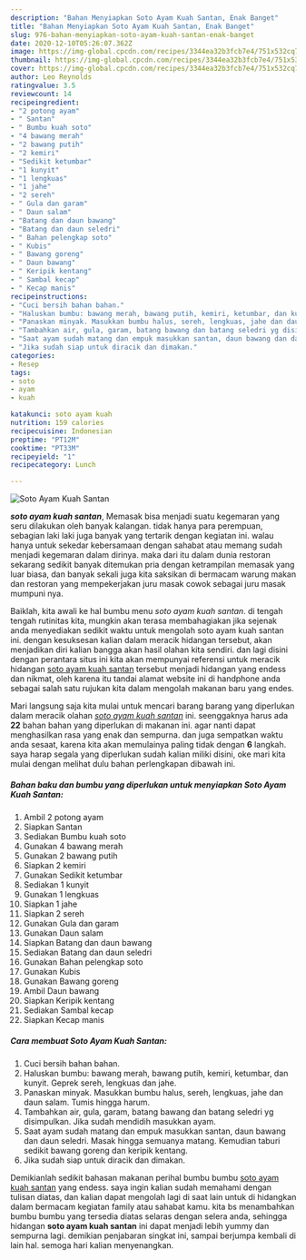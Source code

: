 ```yaml
---
description: "Bahan Menyiapkan Soto Ayam Kuah Santan, Enak Banget"
title: "Bahan Menyiapkan Soto Ayam Kuah Santan, Enak Banget"
slug: 976-bahan-menyiapkan-soto-ayam-kuah-santan-enak-banget
date: 2020-12-10T05:26:07.362Z
image: https://img-global.cpcdn.com/recipes/3344ea32b3fcb7e4/751x532cq70/soto-ayam-kuah-santan-foto-resep-utama.jpg
thumbnail: https://img-global.cpcdn.com/recipes/3344ea32b3fcb7e4/751x532cq70/soto-ayam-kuah-santan-foto-resep-utama.jpg
cover: https://img-global.cpcdn.com/recipes/3344ea32b3fcb7e4/751x532cq70/soto-ayam-kuah-santan-foto-resep-utama.jpg
author: Leo Reynolds
ratingvalue: 3.5
reviewcount: 14
recipeingredient:
- "2 potong ayam"
- " Santan"
- " Bumbu kuah soto"
- "4 bawang merah"
- "2 bawang putih"
- "2 kemiri"
- "Sedikit ketumbar"
- "1 kunyit"
- "1 lengkuas"
- "1 jahe"
- "2 sereh"
- " Gula dan garam"
- " Daun salam"
- "Batang dan daun bawang"
- "Batang dan daun seledri"
- " Bahan pelengkap soto"
- " Kubis"
- " Bawang goreng"
- " Daun bawang"
- " Keripik kentang"
- " Sambal kecap"
- " Kecap manis"
recipeinstructions:
- "Cuci bersih bahan bahan."
- "Haluskan bumbu: bawang merah, bawang putih, kemiri, ketumbar, dan kunyit. Geprek sereh, lengkuas dan jahe."
- "Panaskan minyak. Masukkan bumbu halus, sereh, lengkuas, jahe dan daun salam. Tumis hingga harum."
- "Tambahkan air, gula, garam, batang bawang dan batang seledri yg disimpulkan. Jika sudah mendidih masukkan ayam."
- "Saat ayam sudah matang dan empuk masukkan santan, daun bawang dan daun seledri. Masak hingga semuanya matang. Kemudian taburi sedikit bawang goreng dan keripik kentang."
- "Jika sudah siap untuk diracik dan dimakan."
categories:
- Resep
tags:
- soto
- ayam
- kuah

katakunci: soto ayam kuah 
nutrition: 159 calories
recipecuisine: Indonesian
preptime: "PT12M"
cooktime: "PT33M"
recipeyield: "1"
recipecategory: Lunch

---
```



![Soto Ayam Kuah Santan](https://img-global.cpcdn.com/recipes/3344ea32b3fcb7e4/751x532cq70/soto-ayam-kuah-santan-foto-resep-utama.jpg)

<b><i>soto ayam kuah santan</i></b>, Memasak bisa menjadi suatu kegemaran yang seru dilakukan oleh banyak kalangan. tidak hanya para perempuan, sebagian laki laki juga banyak yang tertarik dengan kegiatan ini. walau hanya untuk sekedar kebersamaan dengan sahabat atau memang sudah menjadi kegemaran dalam dirinya. maka dari itu dalam dunia restoran sekarang sedikit banyak ditemukan pria dengan ketrampilan memasak yang luar biasa, dan banyak sekali juga kita saksikan di bermacam warung makan dan restoran yang mempekerjakan juru masak cowok sebagai juru masak mumpuni nya.

Baiklah, kita awali ke hal bumbu menu <i>soto ayam kuah santan</i>. di tengah tengah rutinitas kita, mungkin akan terasa membahagiakan jika sejenak anda menyediakan sedikit waktu untuk mengolah soto ayam kuah santan ini. dengan kesuksesan kalian dalam meracik hidangan tersebut, akan menjadikan diri kalian bangga akan hasil olahan kita sendiri. dan lagi disini dengan perantara situs ini kita akan mempunyai referensi untuk meracik hidangan <u>soto ayam kuah santan</u> tersebut menjadi hidangan yang endess dan nikmat, oleh karena itu tandai alamat website ini di handphone anda sebagai salah satu rujukan kita dalam mengolah makanan baru yang endes.




Mari langsung saja kita mulai untuk mencari barang barang yang diperlukan dalam meracik olahan <u><i>soto ayam kuah santan</i></u> ini. seenggaknya harus ada <b>22</b> bahan bahan yang diperlukan di makanan ini. agar nanti dapat menghasilkan rasa yang enak dan sempurna. dan juga sempatkan waktu anda sesaat, karena kita akan memulainya paling tidak dengan <b>6</b> langkah. saya harap segala yang diperlukan sudah kalian miliki disini, oke mari kita mulai dengan melihat dulu bahan perlengkapan dibawah ini.

<!--inarticleads1-->

##### Bahan baku dan bumbu yang diperlukan untuk menyiapkan Soto Ayam Kuah Santan:

1. Ambil 2 potong ayam
1. Siapkan  Santan
1. Sediakan  Bumbu kuah soto
1. Gunakan 4 bawang merah
1. Gunakan 2 bawang putih
1. Siapkan 2 kemiri
1. Gunakan Sedikit ketumbar
1. Sediakan 1 kunyit
1. Gunakan 1 lengkuas
1. Siapkan 1 jahe
1. Siapkan 2 sereh
1. Gunakan  Gula dan garam
1. Gunakan  Daun salam
1. Siapkan Batang dan daun bawang
1. Sediakan Batang dan daun seledri
1. Gunakan  Bahan pelengkap soto
1. Gunakan  Kubis
1. Gunakan  Bawang goreng
1. Ambil  Daun bawang
1. Siapkan  Keripik kentang
1. Sediakan  Sambal kecap
1. Siapkan  Kecap manis




<!--inarticleads2-->

##### Cara membuat Soto Ayam Kuah Santan:

1. Cuci bersih bahan bahan.
1. Haluskan bumbu: bawang merah, bawang putih, kemiri, ketumbar, dan kunyit. Geprek sereh, lengkuas dan jahe.
1. Panaskan minyak. Masukkan bumbu halus, sereh, lengkuas, jahe dan daun salam. Tumis hingga harum.
1. Tambahkan air, gula, garam, batang bawang dan batang seledri yg disimpulkan. Jika sudah mendidih masukkan ayam.
1. Saat ayam sudah matang dan empuk masukkan santan, daun bawang dan daun seledri. Masak hingga semuanya matang. Kemudian taburi sedikit bawang goreng dan keripik kentang.
1. Jika sudah siap untuk diracik dan dimakan.




Demikianlah sedikit bahasan makanan perihal bumbu bumbu <u>soto ayam kuah santan</u> yang endess. saya ingin kalian sudah memahami dengan tulisan diatas, dan kalian dapat mengolah lagi di saat lain untuk di hidangkan dalam bermacam kegiatan family atau sahabat kamu. kita bs menambahkan bumbu bumbu yang tersedia diatas selaras dengan selera anda, sehingga hidangan <b>soto ayam kuah santan</b> ini dapat menjadi lebih yummy dan sempurna lagi. demikian penjabaran singkat ini, sampai berjumpa kembali di lain hal. semoga hari kalian menyenangkan.
